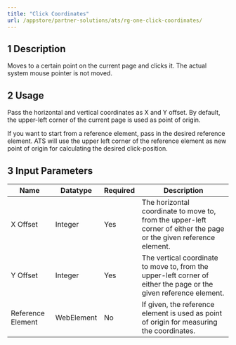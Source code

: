 ```yaml
---
title: "Click Coordinates"
url: /appstore/partner-solutions/ats/rg-one-click-coordinates/
---
```


## 1 Description

Moves to a certain point on the current page and clicks it. The actual system mouse pointer is not moved. 

## 2 Usage

Pass the horizontal and vertical coordinates as X and Y offset. By default, the upper-left corner of the current page is used as point of origin.

If you want to start from a reference element, pass in the desired reference element. ATS will use the upper left corner of the reference element as new point of origin for calculating the desired click-position.

## 3 Input Parameters

Name | Datatype | Required | Description
---- | -------- | ------- | ---------------
X Offset | Integer | Yes | The horizontal coordinate to move to, from the upper-left corner of either the page or the given reference element.
Y Offset | Integer | Yes | The vertical coordinate to move to, from the upper-left corner of either the page or the given reference element.
Reference Element | WebElement | No | If given, the reference element is used as point of origin for measuring the coordinates.
